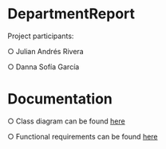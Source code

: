 # DepartmentReport

Project participants:

○ Julian Andrés Rivera

○ Danna Sofía García


# Documentation 

○ Class diagram can be found [here](ReporteMunicipiosPI/ReporteMunicipiosPI/docs/classDiagram.pdf)

○ Functional requirements can be found [here](/docs/functionalRequirements.docx)
